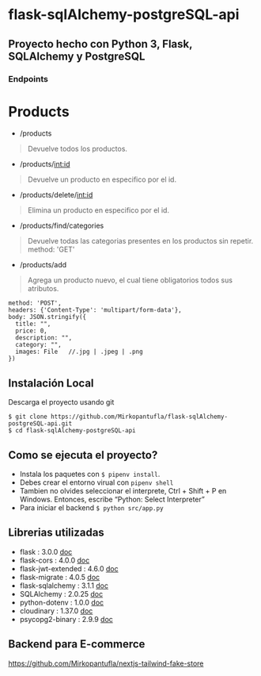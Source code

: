 # flask-sqlAlchemy-postgreSQL-api 

## Proyecto hecho con Python 3, Flask, SQLAlchemy y PostgreSQL
### Endpoints

# Products
- /products
> Devuelve todos los productos.

- /products/<int:id>
> Devuelve un producto en especifico por el id.

- /products/delete/<int:id>
> Elimina un producto en especifico por el id.

- /products/find/categories
> Devuelve todas las categorias presentes en los productos sin repetir.
method: 'GET'

- /products/add
> Agrega un producto nuevo, el cual tiene obligatorios todos sus atributos.

```
method: 'POST',
headers: {'Content-Type': 'multipart/form-data'},
body: JSON.stringify({
  title: "",
  price: 0,
  description: "",
  category: "",
  images: File   //.jpg | .jpeg | .png
})
```

## Instalación Local

Descarga el proyecto usando git
```
$ git clone https://github.com/Mirkopantufla/flask-sqlAlchemy-postgreSQL-api.git
$ cd flask-sqlAlchemy-postgreSQL-api
```


## Como se ejecuta el proyecto?

- Instala los paquetes con `$ pipenv install`.
- Debes crear el entorno virual con `pipenv shell`
- Tambien no olvides seleccionar el interprete, Ctrl + Shift + P en Windows. Entonces, escribe “Python: Select Interpreter”
- Para iniciar el backend `$ python src/app.py`


## Librerias utilizadas

- flask              : 3.0.0  [doc](https://flask.palletsprojects.com/en/3.0.x/)
- flask-cors         : 4.0.0  [doc](https://flask-cors.readthedocs.io/en/latest/)
- flask-jwt-extended : 4.6.0  [doc](https://flask-jwt-extended.readthedocs.io/en/stable/)
- flask-migrate      : 4.0.5  [doc](https://flask-migrate.readthedocs.io/en/latest/)
- flask-sqlalchemy   : 3.1.1  [doc](https://flask-sqlalchemy.palletsprojects.com/en/3.1.x/)
- SQLAlchemy         : 2.0.25 [doc](https://docs.sqlalchemy.org/en/20/)
- python-dotenv      : 1.0.0  [doc](https://pypi.org/project/python-dotenv/)
- cloudinary         : 1.37.0 [doc](https://cloudinary.com/documentation)
- psycopg2-binary    : 2.9.9  [doc](https://www.psycopg.org/docs/)


## Backend para E-commerce
https://github.com/Mirkopantufla/nextjs-tailwind-fake-store
